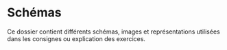 # Schémas

Ce dossier contient différents schémas, images et représentations utilisées dans les consignes ou explication des exercices.
